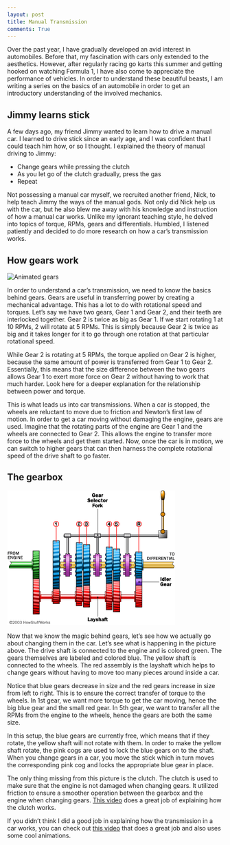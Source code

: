 ```yaml
---
layout: post
title: Manual Transmission
comments: True
---
```


Over the past year, I have gradually developed an avid interest in automobiles. Before that, my fascination with cars only extended to the aesthetics. However, after regularly racing go karts this summer and getting hooked on watching Formula 1, I have also come to appreciate the performance of vehicles. In order to understand these beautiful beasts, I am writing a series on the basics of an automobile in order to get an introductory understanding of the involved mechanics.

## Jimmy learns stick

A few days ago, my friend Jimmy wanted to learn how to drive a manual car. I learned to drive stick since an early age, and I was confident that I could teach him how, or so I thought. I explained the theory of manual driving to Jimmy:

* Change gears while pressing the clutch
* As you let go of the clutch gradually, press the gas
* Repeat

Not possessing a manual car myself, we recruited another friend, Nick, to help teach Jimmy the ways of the manual gods. Not only did Nick help us with the car, but he also blew me away with his knowledge and instruction of how a manual car works. Unlike my ignorant teaching style, he delved into topics of torque, RPMs, gears and differentials. Humbled, I listened patiently and decided to do more research on how a car’s transmission works.

## How gears work

![Animated gears](http://upload.wikimedia.org/wikipedia/commons/1/14/Gears_animation.gif)

In order to understand a car’s transmission, we need to know the basics behind gears. Gears are useful in transferring power by creating a mechanical advantage. This has a lot to do with rotational speed and torques. Let’s say we have two gears, Gear 1 and Gear 2, and their teeth are interlocked together. Gear 2 is twice as big as Gear 1. If we start rotating 1 at 10 RPMs, 2 will rotate at 5 RPMs. This is simply because Gear 2 is twice as big and it takes longer for it to go through one rotation at that particular rotational speed.

While Gear 2 is rotating at 5 RPMs, the torque applied on Gear 2 is higher, because the same amount of power is transferred from Gear 1 to Gear 2. Essentially, this means that the size difference between the two gears allows Gear 1 to exert more force on Gear 2 without having to work that much harder. Look here for a deeper explanation for the relationship between power and torque.

This is what leads us into car transmissions. When a car is stopped, the wheels are reluctant to move due to friction and Newton’s first law of motion. In order to get a car moving without damaging the engine, gears are used. Imagine that the rotating parts of the engine are Gear 1 and the wheels are connected to Gear 2. This allows the engine to transfer more force to the wheels and get them started. Now, once the car is in motion, we can switch to higher gears that can then harness the complete rotational speed of the drive shaft to go faster.

## The gearbox

![Gearbox](/assets/gearbox.gif)

Now that we know the magic behind gears, let’s see how we actually go about changing them in the car. Let’s see what is happening in the picture above. The drive shaft is connected to the engine and is colored green. The gears themselves are labeled and colored blue. The yellow shaft is connected to the wheels. The red assembly is the layshaft which helps to change gears without having to move too many pieces around inside a car.

Notice that blue gears decrease in size and the red gears increase in size from left to right. This is to ensure the correct transfer of torque to the wheels. In 1st gear, we want more torque to get the car moving, hence the big blue gear and the small red gear. In 5th gear, we want to transfer all the RPMs from the engine to the wheels, hence the gears are both the same size.

In this setup, the blue gears are currently free, which means that if they rotate, the yellow shaft will not rotate with them. In order to make the yellow shaft rotate, the pink cogs are used to lock the blue gears on to the shaft. When you change gears in a car, you move the stick which in turn moves the corresponding pink cog and locks the appropriate blue gear in place.

The only thing missing from this picture is the clutch. The clutch is used to make sure that the engine is not damaged when changing gears. It utilized friction to ensure a smoother operation between the gearbox and the engine when changing gears. [This video](http://www.youtube.com/watch?v=pqF-aBtTBnY) does a great job of explaining how the clutch works.

If you didn’t think I did a good job in explaining how the transmission in a car works, you can check out [this video](http://www.youtube.com/watch?v=K53cPGRE1Kk) that does a great job and also uses some cool animations.
